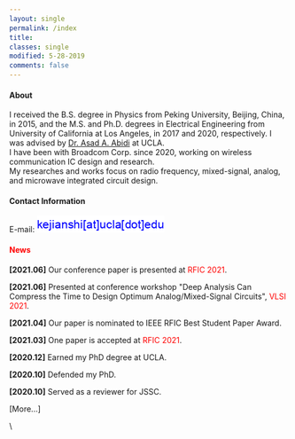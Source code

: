 ```yaml
---
layout: single
permalink: /index
title:
classes: single
modified: 5-28-2019
comments: false
---
```


#### About  
I received the B.S. degree in Physics from Peking University, Beijing, China, in 2015, and the M.S. and Ph.D. degrees in Electrical Engineering from University of California at Los Angeles, in 2017 and 2020, respectively. I was advised by [Dr. Asad A. Abidi](https://scholar.google.com/citations?user=44y2Oc4AAAAJ&hl=en) at UCLA. 
\
I have been with Broadcom Corp. since 2020, working on wireless communication IC design and research.
\
My researches and works focus on radio frequency, mixed-signal, analog, and microwave integrated circuit design.


#### Contact Information
E-mail: ![youjian](/fig/youjian.png)


#### <span style="color:red">News</span>

**[2021.06]** Our conference paper is presented at <span style="color:red">RFIC 2021</span>.

**[2021.06]** Presented at conference workshop "Deep Analysis Can Compress the Time to Design Optimum Analog/Mixed-Signal Circuits", <span style="color:red">VLSI 2021</span>.

**[2021.04]** Our paper is nominated to IEEE RFIC Best Student Paper Award. 

**[2021.03]** One paper is accepted at <span style="color:red">RFIC 2021</span>. 

**[2020.12]** Earned my PhD degree at UCLA.

**[2020.10]** Defended my PhD.

**[2020.10]** Served as a reviewer for JSSC.


[More...]

\
<script type='text/javascript' id='clustrmaps' src='//cdn.clustrmaps.com/map_v2.js?cl=ffffff&w=300&t=tt&d=RrdFrlQEXegADWJVAyTaqhe3rDF1QcXml9jtcZ15r8U'></script>
